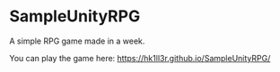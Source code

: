 # SampleUnityRPG
A simple RPG game made in a week.

You can play the game here: https://hk1ll3r.github.io/SampleUnityRPG/
